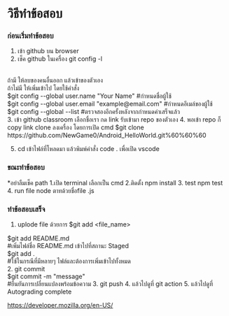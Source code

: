 <h1>วิธีทำข้อสอบ </h1>
<h3>ก่อนเริ่มทำข้อสอบ</h3>

1. เข้า github บน browser 
2. เช็ค github ในเครื่อง 
git config -l
<br>
   ถ้ามี ให้ลบของคนอื่นออก แล้วเข้าของตัวเอง<br>
   ถ้าไม่มี ให้เพิ่มเข้าไป โดยใช้คำสั่ง<br>
$git config --global user.name "Your Name"   
   #กำหนดชื่อผู้ใช้<br>
$git config --global user.email "example@email.com" 
 #กำหนดอีเมล์ของผู้ใช้<br>
$git config --global --list
 #ตรวจสองอีกครั้งหลังจากกำหนดค่าเสร็จแล้ว<br>
3. เข้า github classroom เลือกชื่อเรา กด link  รับเข้ามา repo ของตัวเอง
4. พอเข้า repo ก็ copy link clone ลงเครื่อง โดยการเปิด cmd 
$git clone https://github.com/NewGame0/Android_HelloWorld.git%60%60%60

5. cd เข้าไฟล์ที่โหลดมา แล้วพิมพ์คำสั่ง 
code .
 เพื่อเปิด vscode

<h3>ขณะทำข้อสอบ</h3>

*อย่าลืมเช็ค  path
1.เปิด terminal เลือกเป็น cmd
2.ติดตั้ง 
 npm install 
3. test 
 npm test 
4. run file 
 node ตาทด้วยชื่อfile .js

<h3>ทำข้อสอบเสร็จ</h3>

1. uplode file ด้วยการ
 $git add <file_name>

$git add README.md  
  #เพิ่มไฟล์ชื่อ README.md เข้าไปที่สถานะ Staged<br>
$git add .     
       #ใช้ในกรณีที่มีหลายๆ ไฟล์และต้องการเพิ่มเข้าไปทั้งหมด <br>
2. git commit<br>
$git commit -m "message"  
        #ยืนยันการเปลี่ยนแปลงพร้อมข้อความ
3. git push
4. แล้วไปดูที่ git action
5. แล้วไปดูที่ Autograding complete


 https://developer.mozilla.org/en-US/ 
